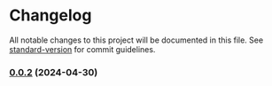 # Changelog

All notable changes to this project will be documented in this file. See [standard-version](https://github.com/conventional-changelog/standard-version) for commit guidelines.

### [0.0.2](https://github.com/mojaloop/callback-handler-simulator-svc/compare/v0.0.2-snapshot.1...v0.0.2) (2024-04-30)
